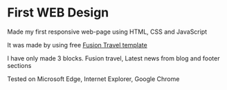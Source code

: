 # First WEB Design

Made my first responsive web-page using HTML, CSS and JavaScript

It was made by using free [Fusion Travel template](http://www.bestpsdfreebies.com/freebie/fusion-travel-agency-template/)

I have only made 3 blocks. Fusion travel, Latest news from blog and footer sections

Tested on Microsoft Edge, Internet Explorer, Google Chrome

